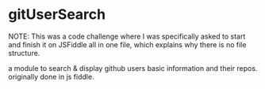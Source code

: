 # gitUserSearch
NOTE: This was a code challenge where I was specifically asked to start and finish it on JSFiddle all in one file, which explains why there is no file structure.

a module to search &amp; display github users basic information and their repos. originally done in js fiddle.
